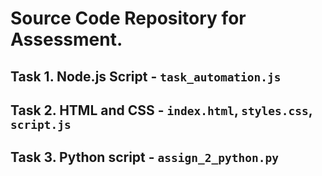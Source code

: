# Source Code Repository for Assessment.

## Task 1. Node.js Script - `task_automation.js`
## Task 2. HTML and CSS - `index.html`, `styles.css`, `script.js`
## Task 3. Python script - `assign_2_python.py`
